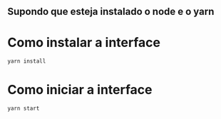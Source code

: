 ## Supondo que esteja instalado o node e o yarn
# Como instalar a interface

`yarn install`

# Como iniciar a interface
`yarn start`

